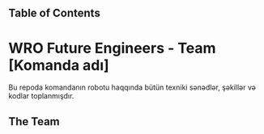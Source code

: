 Table of Contents
-----------------------------------------------------------------------------------------------------------------------------------------------------------------------------------
# WRO Future Engineers - Team [Komanda adı]

Bu repoda komandanın robotu haqqında bütün texniki sənədlər, şəkillər və kodlar toplanmışdır.



The Team
------------------------------------------------------------------------------------------------------------------------------------------------------------------------------------
